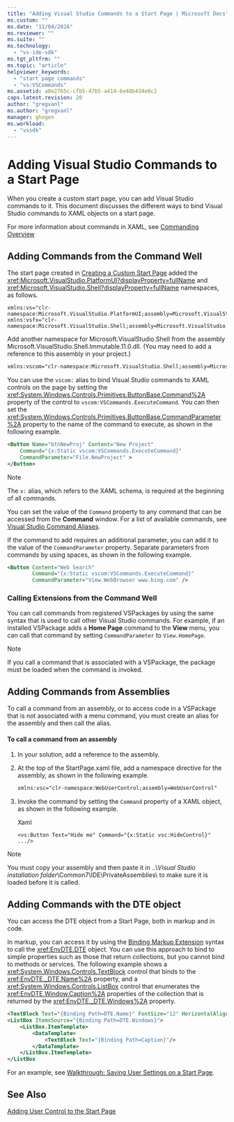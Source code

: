 ```yaml
---
title: "Adding Visual Studio Commands to a Start Page | Microsoft Docs"
ms.custom: ""
ms.date: "11/04/2016"
ms.reviewer: ""
ms.suite: ""
ms.technology: 
  - "vs-ide-sdk"
ms.tgt_pltfrm: ""
ms.topic: "article"
helpviewer_keywords: 
  - "start page commands"
  - "vs:VSCommands"
ms.assetid: a8e2765c-cfb5-47b5-a414-6e48b434e0c2
caps.latest.revision: 20
author: "gregvanl"
ms.author: "gregvanl"
manager: ghogen
ms.workload: 
  - "vssdk"
---
```

# Adding Visual Studio Commands to a Start Page
When you create a custom start page, you can add Visual Studio commands to it. This document discusses the different ways to bind Visual Studio commands to XAML objects on a start page.  
  
 For more information about commands in XAML, see [Commanding Overview](/dotnet/framework/wpf/advanced/commanding-overview)  
  
## Adding Commands from the Command Well  
 The start page created in [Creating a Custom Start Page](../extensibility/creating-a-custom-start-page.md) added the <xref:Microsoft.VisualStudio.PlatformUI?displayProperty=fullName> and <xref:Microsoft.VisualStudio.Shell?displayProperty=fullName> namespaces, as follows.  
  
```  
xmlns:vs="clr-namespace:Microsoft.VisualStudio.PlatformUI;assembly=Microsoft.VisualStudio.Shell.14.0"  
xmlns:vsfx="clr-namespace:Microsoft.VisualStudio.Shell;assembly=Microsoft.VisualStudio.Shell.14.0"  
```  
  
 Add another namespace for Microsoft.VisualStudio.Shell from the assembly Microsoft.VisualStudio.Shell.Immutable.11.0.dll. (You may need to add a reference to this assembly in your project.)  
  
```xml  
xmlns:vscom="clr-namespace:Microsoft.VisualStudio.Shell;assembly=Microsoft.VisualStudio.Shell.Immutable.11.0"  
```  
  
 You can use the `vscom:` alias to bind Visual Studio commands to XAML controls on the page by setting the <xref:System.Windows.Controls.Primitives.ButtonBase.Command%2A> property of the control to `vscom:VSCommands.ExecuteCommand`. You can then set the <xref:System.Windows.Controls.Primitives.ButtonBase.CommandParameter%2A> property to the name of the command to execute, as shown in the following example.  
  
```xml  
<Button Name="btnNewProj" Content="New Project"   
    Command="{x:Static vscom:VSCommands.ExecuteCommand}"  
    CommandParameter="File.NewProject" >  
</Button>  
```  
  
> [!NOTE]
>  The `x:` alias, which refers to the XAML schema, is required at the beginning of all commands.  
  
 You can set the value of the `Command` property to any command that can be accessed from the **Command** window. For a list of available commands, see [Visual Studio Command Aliases](../ide/reference/visual-studio-command-aliases.md).  
  
 If the command to add requires an additional parameter, you can add it to the value of the `CommandParameter` property. Separate parameters from commands by using spaces, as shown in the following example.  
  
```xml  
<Button Content="Web Search"   
        Command="{x:Static vscom:VSCommands.ExecuteCommand}"  
        CommandParameter="View.WebBrowser www.bing.com" />  
```  
  
### Calling Extensions from the Command Well  
 You can call commands from registered VSPackages by using the same syntax that is used to call other Visual Studio commands. For example, if an installed VSPackage adds a **Home Page** command to the **View** menu, you can call that command by setting `CommandParameter` to `View.HomePage`.  
  
> [!NOTE]
>  If you call a command that is associated with a VSPackage, the package must be loaded when the command is invoked.  
  
## Adding Commands from Assemblies  
 To call a command from an assembly, or to access code in a VSPackage that is not associated with a menu command, you must create an alias for the assembly and then call the alias.  
  
#### To call a command from an assembly  
  
1.  In your solution, add a reference to the assembly.  
  
2.  At the top of the StartPage.xaml file, add a namespace directive for the assembly, as shown in the following example.  
  
    ```xml  
    xmlns:vsc="clr-namespace:WebUserControl;assembly=WebUserControl"  
    ```  
  
3.  Invoke the command by setting the `Command` property of a XAML object, as shown in the following example.  
  
     Xaml  
  
    ```  
    <vs:Button Text="Hide me" Command="{x:Static vsc:HideControl}" .../>  
    ```  
  
> [!NOTE]
>  You must copy your assembly and then paste it in ..\\*Visual Studio installation folder*\Common7\IDE\PrivateAssemblies\ to make sure it is loaded before it is called.  
  
## Adding Commands with the DTE object  
 You can access the DTE object from a Start Page, both in markup and in code.  
  
 In markup, you can access it by using the [Binding Markup Extension](/dotnet/framework/wpf/advanced/binding-markup-extension) syntax to call the <xref:EnvDTE.DTE> object. You can use this approach to bind to simple properties such as those that return collections, but you cannot bind to methods or services. The following example shows a <xref:System.Windows.Controls.TextBlock> control that binds to the <xref:EnvDTE._DTE.Name%2A> property, and a <xref:System.Windows.Controls.ListBox> control that enumerates the <xref:EnvDTE.Window.Caption%2A> properties of the collection that is returned by the <xref:EnvDTE._DTE.Windows%2A> property.  
  
```xml  
<TextBlock Text="{Binding Path=DTE.Name}" FontSize="12" HorizontalAlignment="Center"/>  
<ListBox ItemsSource="{Binding Path=DTE.Windows}">  
    <ListBox.ItemTemplate>  
        <DataTemplate>  
            <TextBlock Text="{Binding Path=Caption}"/>  
        </DataTemplate>  
    </ListBox.ItemTemplate>  
</ListBox  
```  
  
 For an example, see [Walkthrough: Saving User Settings on a Start Page](../extensibility/walkthrough-saving-user-settings-on-a-start-page.md).  
  
## See Also  
 [Adding User Control to the Start Page](../extensibility/adding-user-control-to-the-start-page.md)